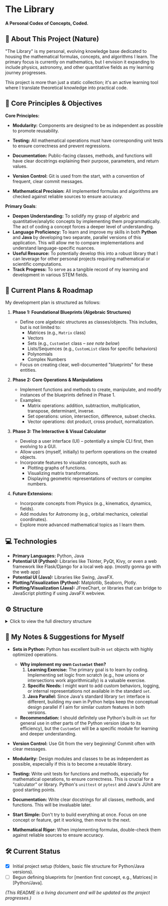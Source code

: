 # The Library

**A Personal Codex of Concepts, Coded.**

## 📖 About This Project (Nature)

"The Library" is my personal, evolving knowledge base dedicated to housing the mathematical formulas, concepts, and algorithms I learn. The primary focus is currently on mathematics, but I envision it expanding to include physics, astronomy, and other quantitative fields as my learning journey progresses.

This project is more than just a static collection; it's an active learning tool where I translate theoretical knowledge into practical code.

## 🎯 Core Principles & Objectives

**Core Principles:**

- **Modularity:** Components are designed to be as independent as possible to promote reusability.

- **Testing:** All mathematical operations must have corresponding unit tests to ensure correctness and prevent regressions.

- **Documentation:** Public-facing classes, methods, and functions will have clear docstrings explaining their purpose, parameters, and return values.

- **Version Control:** Git is used from the start, with a convention of frequent, clear commit messages.

- **Mathematical Precision:** All implemented formulas and algorithms are checked against reliable sources to ensure accuracy.

**Primary Goals**:

*   **Deepen Understanding:** To solidify my grasp of algebric and quantitative/analytic concepts by implementing them programmatically. The act of coding a concept forces a deeper level of understanding.
*   **Language Proficiency:** To learn and improve my skills in both **Python** and **Java** by developing two separate, parallel versions of this application. This will allow me to compare implementations and understand language-specific nuances.
*   **Useful Resource:** To potentially develop this into a robust library that I can leverage for other personal projects requiring mathematical or scientific computations.
*   **Track Progress:** To serve as a tangible record of my learning and development in various STEM fields.

## 🚀 Current Plans & Roadmap

My development plan is structured as follows:

1.  **Phase 1: Foundational Blueprints (Algebraic Structures)**
    *   Define core algebraic structures as classes/objects. This includes, but is not limited to:
        *   Matrices (e.g., `Matrix` class)
        *   Vectors
        *   Sets (e.g., `CustomSet` class – *see note below*)
        *   Lists/Sequences (e.g., `CustomList` class for specific behaviors)
        *   Polynomials
        *   Complex Numbers
    *   Focus on creating clear, well-documented "blueprints" for these entities.

2.  **Phase 2: Core Operations & Manipulations**
    *   Implement functions and methods to create, manipulate, and modify instances of the blueprints defined in Phase 1.
    *   Examples:
        *   Matrix operations: addition, subtraction, multiplication, transpose, determinant, inverse.
        *   Set operations: union, intersection, difference, subset checks.
        *   Vector operations: dot product, cross product, normalization.

3.  **Phase 3: The Interactive & Visual Calculator**
    *   Develop a user interface (UI) – potentially a simple CLI first, then evolving to a GUI.
    *   Allow users (myself, initially) to perform operations on the created objects.
    *   Incorporate features to visualize concepts, such as:
        *   Plotting graphs of functions.
        *   Visualizing matrix transformations.
        *   Displaying geometric representations of vectors or complex numbers.

4.  **Future Extensions:**
    *   Incorporate concepts from Physics (e.g., kinematics, dynamics, fields).
    *   Add modules for Astronomy (e.g., orbital mechanics, celestial coordinates).
    *   Explore more advanced mathematical topics as I learn them.

## 💻 Technologies

*   **Primary Languages:** Python, Java
*   **Potential UI (Python):** Libraries like Tkinter, PyQt, Kivy, or even a web framework like Flask/Django for a local web app. (mostly gonna go with the web app)
*   **Potential UI (Java):** Libraries like Swing, JavaFX.
*   **Plotting/Visualization (Python):** Matplotlib, Seaborn, Plotly.
*   **Plotting/Visualization (Java):** JFreeChart, or libraries that can bridge to JavaScript plotting if using JavaFX webview.

## ⚙ Structure

<details>
<summary>Click to view the full directory structure</summary>

    TheLibrary/
    ├── .gitattributes
    ├── .gitignore
    ├── build.gradle.kts
    ├── settings.gradle.kts
    ├── gradlew
    ├── gradlew.bat
    ├── gradle/
    │
    ├── LICENSE                                                     # MIT probably ?
    ├── README.md
    ├── IDEAS.md                                                    # Brainstorming Log for future concepts.
    │
    ├── docs/                                                       # Project dashboard and documentation site.
    │   ├── index.html                                              # The main project index.
    │   ├── style.css                                               # Styles for the index.
    │   └── script.js                                               # Scripts for interactivity (filtering tags, etc.).
    │
    └── src/
        ├── java/
        │   └── src/
        │       ├── main/
        │       │   ├── java/
        │       │   │   └── com/socrateingenieour/thelibrary/
        │       │   │       ├── Main.java
        │       │   │       │
        │       │   │       ├── mathematics/                        # Section: Mathematics
        │       │   │       │   ├── package-info.java
        │       │   │       │   │
        │       │   │       │   ├── foundations/                    # Shelf 1: Foundations
        │       │   │       │   │   ├── package-info.java
        │       │   │       │   │   ├── SetTheory.java
        │       │   │       │   │   ├── Combinatorics.java
        │       │   │       │   │   └── NumberTheory.java
        │       │   │       │   │
        │       │   │       │   ├── algebra/                        # Shelf 2: Algebra
        │       │   │       │   │   ├── package-info.java
        │       │   │       │   │   ├── abstract_structures/
        │       │   │       │   │   │   ├── Group.java
        │       │   │       │   │   │   └── Ring.java
        │       │   │       │   │   ├── Polynomial.java
        │       │   │       │   │   └── linear_algebra/
        │       │   │       │   │       ├── package-info.java
        │       │   │       │   │       ├── Vector.java
        │       │   │       │   │       ├── Matrix.java
        │       │   │       │   │       └── Determinant.java
        │       │   │       │   │
        │       │   │       │   ├── analysis/                       # Shelf 3: Analysis
        │       │   │       │   │   ├── package-info.java
        │       │   │       │   │   ├── Sequence.java
        │       │   │       │   │   ├── Calculus.java
        │       │   │       │   │   └── DifferentialEquation.java
        │       │   │       │   │
        │       │   │       │   └── geometry/                       # Shelf 4: Geometry
        │       │   │       │       ├── package-info.java
        │       │   │       │       └── EuclideanSpace.java
        │       │   │       │
        │       │   │       └── physics/
        │       │   │           └── package-info.java
        │       │   │
        │       │   └── resources/
        │       │
        │       └── test/
        │           ├── java/
        │           │   └── com/socrateingenieour/thelibrary/
        │           │       └── mathematics/
        │           │           └── algebra/
        │           │               └── linear_algebra/
        │           │                   ├── VectorTest.java
        │           │                   └── MatrixTest.java
        │           └── resources/
        │
        └── python/
            ├── __main__.py
            ├── requirements.txt
            │
            ├── lib/
            │   ├── __init__.py
            │   │
            │   ├── mathematics/                                    # Section: Mathematics
            │   │   ├── __init__.py
            │   │   │
            │   │   ├── foundations/                                # Shelf 1: Foundations
            │   │   │   ├── __init__.py
            │   │   │   ├── set_theory.py
            │   │   │   ├── combinatorics.py
            │   │   │   └── number_theory.py
            │   │   │
            │   │   ├── algebra/                                    # Shelf 2: Algebra
            │   │   │   ├── __init__.py
            │   │   │   ├── abstract_structures.py
            │   │   │   ├── polynomials.py
            │   │   │   └── linear_algebra/
            │   │   │       ├── __init__.py
            │   │   │       ├── vector.py
            │   │   │       ├── matrix.py
            │   │   │       └── determinant.py
            │   │   │
            │   │   ├── analysis/                                   # Shelf 3: Analysis
            │   │   │   ├── __init__.py
            │   │   │   ├── sequences_and_series.py
            │   │   │   ├── calculus.py
            │   │   │   └── differential_equations.py
            │   │   │
            │   │   └── geometry/                                   # Shelf 4: Geometry
            │   │       ├── __init__.py
            │   │       └── euclidean_space.py
            │   │
            │   └── physics/
            │       └── __init__.py
            │
            └── tests/
                ├── __init__.py
                └── mathematics/
                    ├── __init__.py
                    ├── foundations/
                    │   └── test_number_theory.py
                    └── algebra/
                        ├── test_polynomial.py
                        └── linear_algebra/
                            ├── test_vector.py
                            └── test_matrix.py
    
</details>



## 📝 My Notes & Suggestions for Myself

*   **Sets in Python:** Python has excellent built-in `set` objects with highly optimized operations.
    *   **Why implement my own `CustomSet` then?**
        1.  **Learning Exercise:** The primary goal is to learn by coding. Implementing set logic from scratch (e.g., how unions or intersections work algorithmically) is a valuable exercise.
        2.  **Specific Needs:** I might want to add custom behaviors, logging, or internal representations not available in the standard `set`.
        3.  **Java Parallel:** Since Java's standard library `Set` interface is different, building my own in Python helps keep the conceptual design parallel if I aim for similar custom features in both versions.
    *   **Recommendation:** I should definitely use Python's built-in `set` for general use in other parts of the Python version (due to its efficiency), but the `CustomSet` will be a specific module for learning and deeper understanding.

*   **Version Control:** Use Git from the very beginning! Commit often with clear messages.
*   **Modularity:** Design modules and classes to be as independent as possible, especially if this is to become a reusable library.
*   **Testing:** Write unit tests for functions and methods, especially for mathematical operations, to ensure correctness. This is crucial for a "calculator" or library. Python's `unittest` or `pytest` and Java's JUnit are good starting points.
*   **Documentation:** Write clear docstrings for all classes, methods, and functions. This will be invaluable later.
*   **Start Simple:** Don't try to build everything at once. Focus on one concept or feature, get it working, then move to the next.
*   **Mathematical Rigor:** When implementing formulas, double-check them against reliable sources to ensure accuracy.

## 🛠️ Current Status

*   [x] Initial project setup (folders, basic file structure for Python/Java versions).
*   [ ] Begun defining blueprints for [mention first concept, e.g., Matrices] in [Python/Java].

*(This README is a living document and will be updated as the project progresses.)*